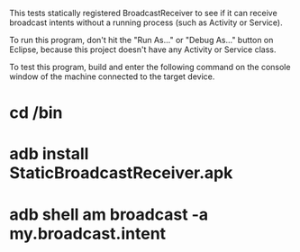 This tests statically registered BroadcastReceiver to see if it can receive broadcast intents without a running process (such as Activity or Service).

To run this program, don't hit the "Run As..." or "Debug As..." button on Eclipse, because this project doesn't have any Activity or Service class.

To test this program, build and enter the following command on the console window of the machine connected to the target device.

# cd <project dir>/bin
# adb install StaticBroadcastReceiver.apk
# adb shell am broadcast -a my.broadcast.intent